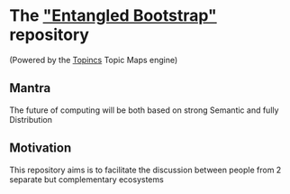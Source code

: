 The <a href="https://www.topincs.com/EntangledBootstrap/">"Entangled Bootstrap"</a> repository
==
(Powered by the <a href="https://www.topincs.com">Topincs</a> Topic Maps engine)


Mantra
-
The future of computing will be both based on strong Semantic and fully Distribution

Motivation
-
This repository aims is to facilitate the discussion between people from 2 separate but complementary ecosystems
